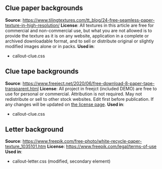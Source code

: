 Clue paper backgrounds
----------------------

**Source**: https://www.tilingtextures.com/tt_blog/24-free-seamless-paper-texture-in-high-resolution/
**License**: All textures in this article are free for commercial and non-commercial use, but what you are not allowed is to provide the texture as it is on any website, application in a complete or archived downloadable format, and to sell or distribute original or slightly modified images alone or in packs.
**Used in**:
- callout-clue.css

Clue tape backgrounds
---------------------

**Source**: https://www.freeject.net/2020/06/free-download-8-paper-tape-transparent.html
**License**: All project in freejct (included DEMO) are free to use for personal or commercial. Attribution is not required. May not redistribute or sell to other stock websites. Edit first before publication. If any changes will be updated on [the license page](https://www.freeject.net/p/lisen.html).
**Used in**:
- callout-clue.css

Letter background
-----------------

**Source**: https://www.freepik.com/free-photo/white-recycle-paper-texture_1035101.htm
**License**: https://www.freepik.com/legal/terms-of-use
**Used in**:
- callout-letter.css (modified, secondary element)